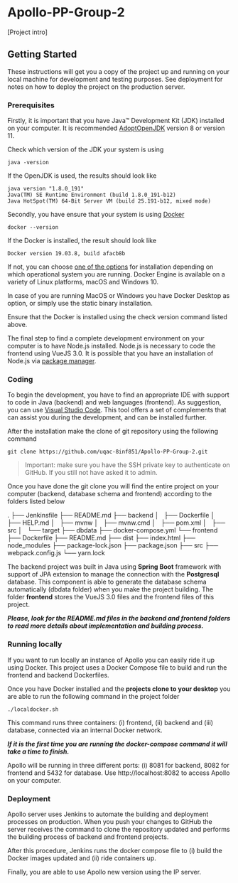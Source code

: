 # Apollo-PP-Group-2

[Project intro]

## Getting Started

These instructions will get you a copy of the project up and running on your local machine for development and testing purposes. See deployment for notes on how to deploy the project on the production server.

### Prerequisites

Firstly, it is important that you have Java™ Development Kit (JDK) installed on your computer. It is recommended [AdoptOpenJDK](https://adoptopenjdk.net/) version 8 or version 11.

Check which version of the JDK your system is using 

```
java -version
```

If the OpenJDK is used, the results should look like

```
java version "1.8.0_191"
Java(TM) SE Runtime Environment (build 1.8.0_191-b12)
Java HotSpot(TM) 64-Bit Server VM (build 25.191-b12, mixed mode)
```

Secondly, you have ensure that your system is using [Docker](https://www.docker.com/) 

```
docker --version
```

If the Docker is installed, the result should look like

```
Docker version 19.03.8, build afacb8b
```

If not, you can choose [one of the options](https://docs.docker.com/engine/install/) for installation depending on which operational system you are running. Docker Engine is available on a variety of Linux platforms, macOS and Windows 10.

In case of you are running MacOS or Windows you have Docker Desktop as option, or simply use the static binary installation.

Ensure that the Docker is installed using the check version command listed above.

The final step to find a complete development environment on your computer is to have Node.js installed. Node.js is necessary to code the frontend using VueJS 3.0. It is possible that you have an installation of Node.js via [package manager](https://nodejs.org/en/download/package-manager/). 

### Coding

To begin the development, you have to find an appropriate IDE with support to code in Java (backend) and web languages (frontend). As suggestion, you can use [Visual Studio Code](https://code.visualstudio.com/). This tool offers a set of complements that can assist you during the development, and can be installed further.

After the installation make the clone of git repository using the following command 

```
git clone https://github.com/uqac-8inf851/Apollo-PP-Group-2.git
```

> Important: make sure you have the SSH private key to authenticate on GitHub. If you still not have asked it to admin.

Once you have done the git clone you will find the entire project on your computer (backend, database schema and frontend) according to the folders listed below

.
├── Jenkinsfile
├── README.md
├── backend
│   ├── Dockerfile
│   ├── HELP.md
│   ├── mvnw
│   ├── mvnw.cmd
│   ├── pom.xml
│   ├── src
│   └── target
├── dbdata
├── docker-compose.yml
└── frontend
    ├── Dockerfile
    ├── README.md
    ├── dist
    ├── index.html
    ├── node_modules
    ├── package-lock.json
    ├── package.json
    ├── src
    ├── webpack.config.js
    └── yarn.lock

The backend project was built in Java using **Spring Boot** framework with support of JPA extension to manage the connection with the **Postgresql** database. This component is able to generate the database schema automatically (dbdata folder) when you make the project building. The folder **frontend** stores the VueJS 3.0 files and the frontend files of this project.

***Please, look for the README.md files in the backend and frontend folders to read more details about implementation and building process.***

### Running locally

If you want to run locally an instance of Apollo you can easily ride it up using Docker. This project uses a Docker Compose file to build and run the frontend and backend Dockerfiles.

Once you have Docker installed and the **projects clone to your desktop** you are able to run the following command in the project folder

```
./localdocker.sh
```

This command runs three containers: (i) frontend, (ii) backend and (iii) database, connected via an internal Docker network.

***If it is the first time you are running the docker-compose command it will take a time to finish.***

Apollo will be running in three different ports: (i) 8081 for backend, 8082 for frontend and 5432 for database. Use http://localhost:8082 to access Apollo on your computer.

### Deployment

Apollo server uses Jenkins to automate the building and deployment processes on production. When you push your changes to GitHub the server receives the command to clone the repository updated and performs the building process of backend and frontend projects. 

After this procedure, Jenkins runs the docker compose file to (i) build the Docker images updated and (ii) ride containers up.

Finally, you are able to use Apollo new version using the IP server.
